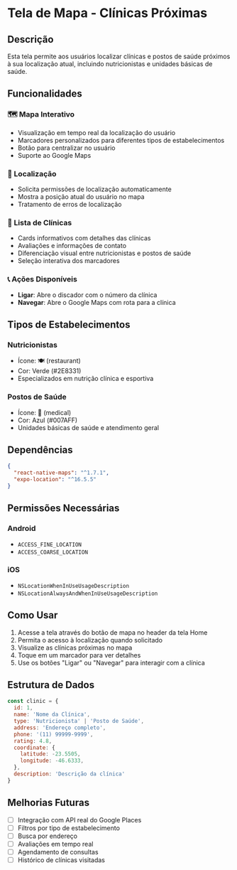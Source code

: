 # Tela de Mapa - Clínicas Próximas

## Descrição
Esta tela permite aos usuários localizar clínicas e postos de saúde próximos à sua localização atual, incluindo nutricionistas e unidades básicas de saúde.

## Funcionalidades

### 🗺️ Mapa Interativo
- Visualização em tempo real da localização do usuário
- Marcadores personalizados para diferentes tipos de estabelecimentos
- Botão para centralizar no usuário
- Suporte ao Google Maps

### 📍 Localização
- Solicita permissões de localização automaticamente
- Mostra a posição atual do usuário no mapa
- Tratamento de erros de localização

### 🏥 Lista de Clínicas
- Cards informativos com detalhes das clínicas
- Avaliações e informações de contato
- Diferenciação visual entre nutricionistas e postos de saúde
- Seleção interativa dos marcadores

### 📞 Ações Disponíveis
- **Ligar**: Abre o discador com o número da clínica
- **Navegar**: Abre o Google Maps com rota para a clínica

## Tipos de Estabelecimentos

### Nutricionistas
- Ícone: 🍽️ (restaurant)
- Cor: Verde (#2E8331)
- Especializados em nutrição clínica e esportiva

### Postos de Saúde
- Ícone: 🏥 (medical)
- Cor: Azul (#007AFF)
- Unidades básicas de saúde e atendimento geral

## Dependências

```json
{
  "react-native-maps": "^1.7.1",
  "expo-location": "^16.5.5"
}
```

## Permissões Necessárias

### Android
- `ACCESS_FINE_LOCATION`
- `ACCESS_COARSE_LOCATION`

### iOS
- `NSLocationWhenInUseUsageDescription`
- `NSLocationAlwaysAndWhenInUseUsageDescription`

## Como Usar

1. Acesse a tela através do botão de mapa no header da tela Home
2. Permita o acesso à localização quando solicitado
3. Visualize as clínicas próximas no mapa
4. Toque em um marcador para ver detalhes
5. Use os botões "Ligar" ou "Navegar" para interagir com a clínica

## Estrutura de Dados

```javascript
const clinic = {
  id: 1,
  name: 'Nome da Clínica',
  type: 'Nutricionista' | 'Posto de Saúde',
  address: 'Endereço completo',
  phone: '(11) 99999-9999',
  rating: 4.8,
  coordinate: {
    latitude: -23.5505,
    longitude: -46.6333,
  },
  description: 'Descrição da clínica'
}
```

## Melhorias Futuras

- [ ] Integração com API real do Google Places
- [ ] Filtros por tipo de estabelecimento
- [ ] Busca por endereço
- [ ] Avaliações em tempo real
- [ ] Agendamento de consultas
- [ ] Histórico de clínicas visitadas 